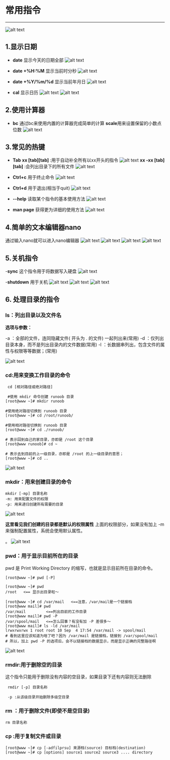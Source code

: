# 常用指令
---

![alt text](image-3.png)

## **1.显示日期**

- **date**
显示今天的日期全部
![alt text](image.png)
- **date +%H:%M**
显示当前时分秒
![alt text](image-1.png)

- **date +%Y/%m/%d**
显示当前年月日
![alt text](image-2.png)

- **cal**
显示日历
![alt text](image-4.png)
![alt text](image-5.png)


## **2.使用计算器**

- **bc**
通过bc来使用内置的计算器完成简单的计算
**scale**用来设置保留的小数点位数
![alt text](image-6.png)


## **3.常见的热键**

- **Tab**
**xx [tab][tab]** :用于自动补全所有以xx开头的指令
![alt text](image-7.png)
**xx -xx [tab][tab]** :会列出目录下的所有文件
![alt text](image-8.png)

- **Ctrl+c**
用于终止命令
![alt text](image-9.png)

- **Ctrl+d**
用于退出(相当于quit)
![alt text](image-10.png)

- **--help**
读取某个指令的基本使用方法
![alt text](image-11.png)

- **man page**
获得更为详细的使用方法
![alt text](image-12.png)

## **4.简单的文本编辑器nano**
通过输入nano就可以进入nano编辑器
![alt text](image-14.png)
![alt text](image-15.png)
![alt text](image-13.png)
![alt text](image-16.png)

## **5.关机指令**

-**sync**
这个指令用于将数据写入硬盘
![alt text](image-17.png)

-**shutdown**
用于关机
![alt text](image-18.png)
![alt text](image-19.png)
![alt text](image-20.png)

## **6. 处理目录的指令**

### **ls**：列出目录以及文件名

**选项与参数：**

-a ：全部的文件，连同隐藏文件( 开头为 . 的文件) 一起列出来(常用)
-d ：仅列出目录本身，而不是列出目录内的文件数据(常用)
-l ：长数据串列出，包含文件的属性与权限等等数据；(常用)

![alt text](image-26.png)

### **cd**:用来变换工作目录的命令

```
 cd [相对路径或绝对路径]

 #使用 mkdir 命令创建 runoob 目录
[root@www ~]# mkdir runoob

#使用绝对路径切换到 runoob 目录
[root@www ~]# cd /root/runoob/

#使用相对路径切换到 runoob 目录
[root@www ~]# cd ./runoob/

# 表示回到自己的家目录，亦即是 /root 这个目录
[root@www runoob]# cd ~

# 表示去到目前的上一级目录，亦即是 /root 的上一级目录的意思；
[root@www ~]# cd ..

```
![alt text](image-29.png)

### **mkdir**：用来创建目录的命令
```
mkdir [-mp] 目录名称
-m: 用来配置文件的权限
-p: 用来递归创建所有需要的目录
```

![alt text](image-27.png)

**这里看见我们创建的目录都是默认的权限属性**
上面的权限部分，如果没有加上 -m 来强制配置属性，系统会使用默认属性。

。
![alt text](image-28.png)

### **pwd**：用于显示目前所在的目录

pwd 是 Print Working Directory 的缩写，也就是显示目前所在目录的命令。

```
[root@www ~]# pwd [-P]

[root@www ~]# pwd
/root   <== 显示出目录啦～

[root@www ~]# cd /var/mail   <==注意，/var/mail是一个链接档
[root@www mail]# pwd
/var/mail         <==列出目前的工作目录
[root@www mail]# pwd -P
/var/spool/mail   <==怎么回事？有没有加 -P 差很多～
[root@www mail]# ls -ld /var/mail
lrwxrwxrwx 1 root root 10 Sep  4 17:54 /var/mail -> spool/mail
# 看到这里应该知道为啥了吧？因为 /var/mail 是链接档，链接到 /var/spool/mail 
# 所以，加上 pwd -P 的选项后，会不以链接档的数据显示，而是显示正确的完整路径啊
```

![alt text](image-30.png)

### **rmdir**:用于删除空的目录
这个指令只能用于删除没有内容的空目录，如果目录下还有内容则无法删除

```
 rmdir [-p] 目录名称

 -p :从该级目录开始删除多级空目录
```

### **rm** ：用于删除文件(即使不是空目录)

```
rm 目录名称
```
### **cp** :用于复制文件或目录

```
[root@www ~]# cp [-adfilprsu] 来源档(source) 目标档(destination)
[root@www ~]# cp [options] source1 source2 source3 .... directory
```




